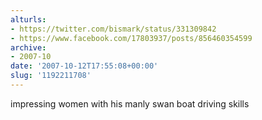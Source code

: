 ```yaml
---
alturls:
- https://twitter.com/bismark/status/331309842
- https://www.facebook.com/17803937/posts/856460354599
archive:
- 2007-10
date: '2007-10-12T17:55:08+00:00'
slug: '1192211708'
---
```


impressing women with his manly swan boat driving skills

